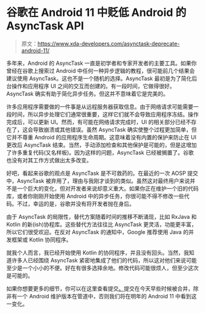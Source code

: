 # 谷歌在 Android 11 中贬低 Android 的 AsyncTask API

> 原文：<https://www.xda-developers.com/asynctask-deprecate-android-11/>

多年来，Android 的 AsyncTask 一直是初学者和专家开发者的主要工具。如果你曾经在谷歌上搜索过 Android 中任何一种异步逻辑的教程，很可能前几个结果会建议使用 AsyncTask。这也不是一个随机的选择。AsyncTask 最初是为了简化后台操作和应用程序 UI 之间的交互而创建的。有一段时间，它做得很好。AsyncTask 确实有助于简化异步任务。但这并不意味着它是完美的。

许多应用程序需要做的一件事是从远程服务器获取信息。由于网络请求可能需要一段时间，所以异步处理它们通常很重要，这样它们就不会导致应用程序冻结。操作完成后，可以更新 UI。然而，有可能在网络请求完成时，UI 的相关部分已经不存在了，这会导致崩溃或其他错误。虽然 AsyncTask 确实使整个过程更加简单，但它并不尊重 Android 的应用程序生命周期。这意味着没有内置的保护来防止在 UI 更改后 AsyncTask 结束。当然，手动添加检查和其他保护是可能的，但是这增加了许多重复代码(又名样板)。因为这样的问题，AsyncTask 已经被搁置了。谷歌也没有对其工作方式做出太多改变。

好吧，看起来谷歌的观点是 AsyncTask 是不可救药的。在最近的一次 AOSP 提交中，AsyncTask 被弃用了，理由与我刚才谈到的类似。虽然这对最终用户来说并不是一个巨大的变化，但对开发者来说却意义重大。如果你正在维护一个旧的代码库，或者你刚刚开始使用 Android 中的异步任务，你很可能不得不修改一些代码。不过，幸运的是，谷歌并没有将开发者抛在身后。

由于 AsyncTask 的局限性，替代方案随着时间的推移不断涌现，比如 RxJava 和 Kotlin 的新(ish)协程库。这些替代方法往往比 AsyncTask 更灵活，功能更丰富，所以它们很受欢迎。在反对 AsyncTask 的通知中，Google 推荐使用 Java 的并发框架或 Kotlin 协同程序。

就我个人而言，我已经开始使用 Kotlin 的协同程序，并且没有回头。当然，我知道许多人已经围绕 AsyncTask 紧密地集成了他们的代码，所以这对他们来说可能至少是一个小小的不便。好在有很多选择余地。修改代码可能很烦人，但至少这次是可能的。

如果你想要更多的细节，你可以在这里查看提交[。](https://android-review.googlesource.com/c/platform/frameworks/base/+/1156409)提交在今天早些时候被合并，除非有一个 Android 维护版本在管道中，否则我们将在明年的 Android 11 中看到这一变化。